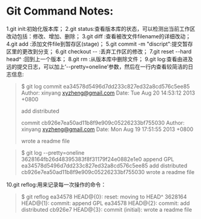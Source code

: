 Git Command Notes:
======
1.git init:初始化版本库；
2.git status:查看版本库的状态，可以检测出当前工作区改动包括：修改、增加、删除；
3.git diff <filename>:查看被改文件filename的详细改动；
4.git add <filename>:添加文件file到暂存区(stage)；
5.git commit -m "discript":提交暂存区里的更改到分支；
6.git checkout -- <filename>:丢弃工作区的修改；
7.git reset --hard head^ :回到上一个版本；
8.git rm <filename>:从版本库中删除文件；
9.git log:查看由进及远的提交日志，可以加上‘--pretty=oneline’参数，然后在一行内查看较简洁的日志信息:
>$ git log
>commit ea34578d5496d7dd233c827ed32a8cd576c5ee85
>Author: xinyang <xyzheng@gmail.com>
>Date:   Tue Aug 20 14:53:12 2013 +0800
>
>    add distributed
>
>commit cb926e7ea50ad11b8f9e909c05226233bf755030
>Author: xinyang <xyzheng@gmail.com>
>Date:   Mon Aug 19 17:51:55 2013 +0800
>
>    wrote a readme file

>$ git log --pretty=oneline
>3628164fb26d48395383f8f31179f24e0882e1e0 append GPL
>ea34578d5496d7dd233c827ed32a8cd576c5ee85 add distributed
>cb926e7ea50ad11b8f9e909c05226233bf755030 wrote a readme file

10.git reflog:用来记录每一次操作的命令：
>$ git reflog
>ea34578 HEAD@{0}: reset: moving to HEAD^
>3628164 HEAD@{1}: commit: append GPL
>ea34578 HEAD@{2}: commit: add distributed
>cb926e7 HEAD@{3}: commit (initial): wrote a readme file
